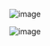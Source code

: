 ![image](https://github.com/jain6196/AZ500-Study-Material/assets/32647371/21b8015e-4cf3-4ec2-a100-016e00fdf907)

![image](https://github.com/jain6196/AZ500-Study-Material/assets/32647371/afa70e97-d07b-48f5-88b7-41a5c0b8e9bc)


